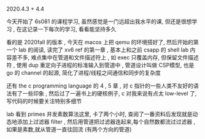 2020.4.3 + 4.4

今天开始了 6s081 的课程学习, 虽然感觉是一门远超出我水平的课, 但还是很想学习 , 在这记录一下每次的学习, 看看能坚持多久

看的是 2020fall 的版本 , 今天在 macos 上把 qemu 的环境搭好了, 然后开始的第一个 lab 的阅读, 读完了 xv6 ref 的第一章 , 基本上和之前 csapp 的 shell lab 内容差不多, 难点集中在管道和文件描述符上 , 如 exec 只覆盖内存, 但保留文件描述符 , 使用 dup 重定向子进程的标准输入到管道中 , 管道设计叫做 CSP模型, 也是 go 的 channel 的起源, 简化了进程/线程之间通信和同步的复杂度


还有 the c programming language 的 4 , 5 章 , 对 c 指针的一些人类不友好的语法有了一些印象 ,  然后过了一遍书上的硬核例子, c 对我来说有点太 low-level 了, 写代码的时候要关注特别多细节  

lab 看到 primes 并发素数算法这里, 卡了两个小时, 查阅了一番资料后发现就是动态地添加上过滤器 filter , 然后用管道把过滤器连起来,每个自然数都流过过滤器 , 如果是素数,就从管道一直往回流 (有两个方向的管道)


